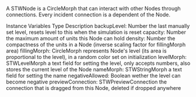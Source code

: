A STWNode is a CircleMorph that can interact with other Nodes through connections. Every incident connection is a dependent of the Node.

Instance Variables 			Type 						Description
	backupLevel:			Number 					the last manually set level, resets level to this when the simulation is reset 
	capacity:				Number 					the maximum amount of units this Node can hold
	density:				Number 					the compactness of the units in a Node (inverse scaling factor for fillingMorph area)
	fillingMorph:			CircleMorph 				represents Node's level (its area is proportional to the level), in a random color set on initialization
	levelMorph:				STWLevelMorph 			a text field for setting the level, only accepts numbers, also stores the current level of the Node
	nameMorph:			STWStringMorph 			a text field for setting the name
	negativeAllowed:		Boolean 					wether the level can become negative
	previewConnection: 	STWPreviewConnection 	the connection that is dragged from this Node, deleted if dropped anywhere 
